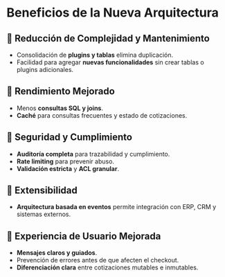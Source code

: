# Beneficios de la Nueva Arquitectura

## 🔹 Reducción de Complejidad y Mantenimiento
- Consolidación de **plugins y tablas** elimina duplicación.
- Facilidad para agregar **nuevas funcionalidades** sin crear tablas o plugins adicionales.

## 🔹 Rendimiento Mejorado
- Menos **consultas SQL y joins**.
- **Caché** para consultas frecuentes y estado de cotizaciones.

## 🔹 Seguridad y Cumplimiento
- **Auditoría completa** para trazabilidad y cumplimiento.
- **Rate limiting** para prevenir abuso.
- **Validación estricta** y **ACL granular**.

## 🔹 Extensibilidad
- **Arquitectura basada en eventos** permite integración con ERP, CRM y sistemas externos.

## 🔹 Experiencia de Usuario Mejorada
- **Mensajes claros y guiados**.
- Prevención de errores antes de que afecten el checkout.
- **Diferenciación clara** entre cotizaciones mutables e inmutables.
